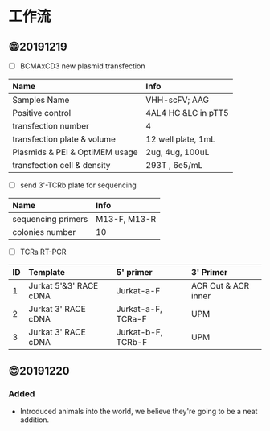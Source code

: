 # 工作流

## 😁20191219

* [ ] BCMAxCD3 new plasmid transfection

| Name | Info |
| :--- | :--- |
| Samples Name | VHH-scFV; AAG |
| Positive control | 4AL4 HC &LC in pTT5 |
| transfection number | 4 |
| transfection plate & volume | 12 well plate, 1mL |
| Plasmids & PEI & OptiMEM usage | 2ug, 4ug, 100uL |
| transfection cell & density | 293T , 6e5/mL |

* [ ] send 3'-TCRb plate for sequencing  

| Name | Info |
| :--- | :--- |
| sequencing primers | M13-F, M13-R |
| colonies number | 10 |

* [ ] TCRa RT-PCR

| ID | Template | 5'  primer | 3' Primer |
| :--- | :--- | :--- | :--- |
| 1 | Jurkat 5'&3' RACE cDNA | Jurkat-a-F | ACR Out & ACR inner |
| 2 | Jurkat 3' RACE cDNA | Jurkat-a-F, TCRa-F | UPM |
| 3 | Jurkat 3' RACE cDNA | Jurkat-b-F, TCRb-F | UPM |



## 😊20191220

### Added

* Introduced animals into the world, we believe they're going to be a neat addition.



## 

